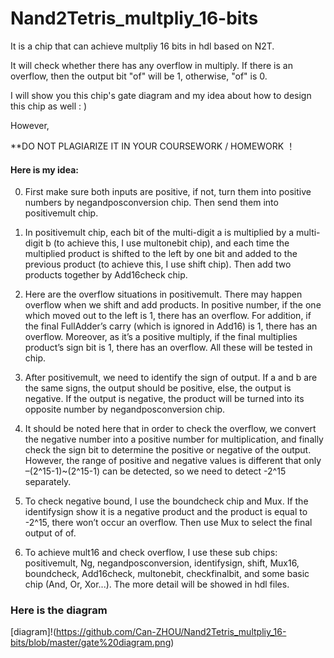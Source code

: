 # Nand2Tetris_multpliy_16-bits
It is a chip that can achieve multpliy 16 bits in hdl based on N2T.

It will check whether there has any overflow in multiply.
If there is an overflow, then the output bit "of" will be 1, otherwise, "of" is 0.

I will show you this chip's gate diagram and my idea about how to design this chip as well : )

However,

**DO NOT PLAGIARIZE IT IN YOUR COURSEWORK / HOMEWORK ！

#### Here is my idea:

0. First make sure both inputs are positive, if not, turn them into positive numbers by negandposconversion
chip. Then send them into positivemult chip.

1. In positivemult chip, each bit of the multi-digit a is multiplied by a multi-digit b (to achieve this, I use
multonebit chip), and each time the multiplied product is shifted to the left by one bit and added to the
previous product (to achieve this, I use shift chip). Then add two products together by Add16check chip.

2. Here are the overflow situations in positivemult. There may happen overflow when we shift and add
products. In positive number, if the one which moved out to the left is 1, there has an overflow. For addition,
if the final FullAdder’s carry (which is ignored in Add16) is 1, there has an overflow. Moreover, as it’s a
positive multiply, if the final multiplies product’s sign bit is 1, there has an overflow. All these will be tested
in chip.

3. After positivemult, we need to identify the sign of output. If a and b are the same signs, the output should
be positive, else, the output is negative. If the output is negative, the product will be turned into its opposite
number by negandposconversion chip.

4. It should be noted here that in order to check the overflow, we convert the negative number into a
positive number for multiplication, and finally check the sign bit to determine the positive or negative of
the output. However, the range of positive and negative values is different that only –(2^15-1)~(2^15-1)
can be detected, so we need to detect -2^15 separately.

5. To check negative bound, I use the boundcheck chip and Mux. If the identifysign show it is a negative
product and the product is equal to -2^15, there won’t occur an overflow. Then use Mux to select the
final output of of.

6. To achieve mult16 and check overflow, I use these sub chips: positivemult, Ng, negandposconversion,
identifysign, shift, Mux16, boundcheck, Add16check, multonebit, checkfinalbit, and some basic chip (And,
Or, Xor...). The more detail will be showed in hdl files.

### Here is the diagram
[diagram]!(https://github.com/Can-ZHOU/Nand2Tetris_multpliy_16-bits/blob/master/gate%20diagram.png)

